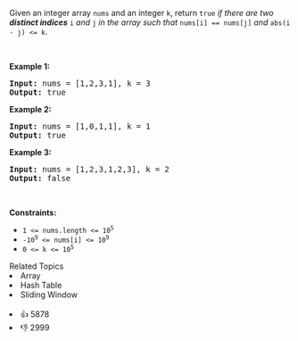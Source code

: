 <p>Given an integer array <code>nums</code> and an integer <code>k</code>, return <code>true</code> <em>if there are two <strong>distinct indices</strong> </em><code>i</code><em> and </em><code>j</code><em> in the array such that </em><code>nums[i] == nums[j]</code><em> and </em><code>abs(i - j) &lt;= k</code>.</p>

<p>&nbsp;</p> 
<p><strong class="example">Example 1:</strong></p>

<pre>
<strong>Input:</strong> nums = [1,2,3,1], k = 3
<strong>Output:</strong> true
</pre>

<p><strong class="example">Example 2:</strong></p>

<pre>
<strong>Input:</strong> nums = [1,0,1,1], k = 1
<strong>Output:</strong> true
</pre>

<p><strong class="example">Example 3:</strong></p>

<pre>
<strong>Input:</strong> nums = [1,2,3,1,2,3], k = 2
<strong>Output:</strong> false
</pre>

<p>&nbsp;</p> 
<p><strong>Constraints:</strong></p>

<ul> 
 <li><code>1 &lt;= nums.length &lt;= 10<sup>5</sup></code></li> 
 <li><code>-10<sup>9</sup> &lt;= nums[i] &lt;= 10<sup>9</sup></code></li> 
 <li><code>0 &lt;= k &lt;= 10<sup>5</sup></code></li> 
</ul>

<div><div>Related Topics</div><div><li>Array</li><li>Hash Table</li><li>Sliding Window</li></div></div><br><div><li>👍 5878</li><li>👎 2999</li></div>